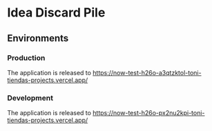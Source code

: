 # Idea Discard Pile

## Environments

### Production

The application is released to https://now-test-h26o-a3qtzktol-toni-tiendas-projects.vercel.app/

### Development

The application is released to https://now-test-h26o-px2nu2kpi-toni-tiendas-projects.vercel.app/